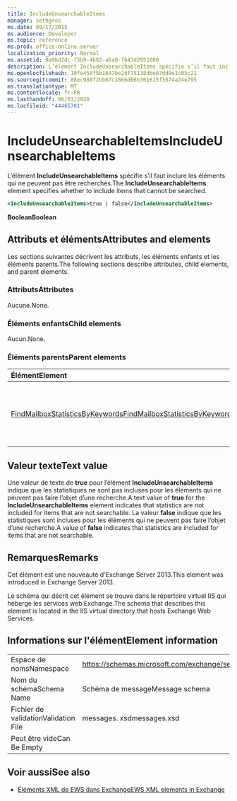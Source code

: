 ```yaml
---
title: IncludeUnsearchableItems
manager: sethgros
ms.date: 09/17/2015
ms.audience: Developer
ms.topic: reference
ms.prod: office-online-server
localization_priority: Normal
ms.assetid: 9a9bd2dc-f5b9-4b82-a6a0-f643d2951080
description: L’élément IncludeUnsearchableItems spécifie s’il faut inclure les éléments qui ne peuvent pas être recherchés.
ms.openlocfilehash: 19fe450f5b1647be2df75138dbe67dd9e1c05c21
ms.sourcegitcommit: 88ec988f2bb67c1866d06b361615f3674a24e795
ms.translationtype: MT
ms.contentlocale: fr-FR
ms.lasthandoff: 06/03/2020
ms.locfileid: "44465701"
---
```

# <a name="includeunsearchableitems"></a><span data-ttu-id="2f795-103">IncludeUnsearchableItems</span><span class="sxs-lookup"><span data-stu-id="2f795-103">IncludeUnsearchableItems</span></span>

<span data-ttu-id="2f795-104">L’élément **IncludeUnsearchableItems** spécifie s’il faut inclure les éléments qui ne peuvent pas être recherchés.</span><span class="sxs-lookup"><span data-stu-id="2f795-104">The **IncludeUnsearchableItems** element specifies whether to include items that cannot be searched.</span></span> 
  
```XML
<IncludeUnsearchableItems>true | false</IncludeUnsearchableItems>
```

 <span data-ttu-id="2f795-105">**Boolean**</span><span class="sxs-lookup"><span data-stu-id="2f795-105">**Boolean**</span></span>
## <a name="attributes-and-elements"></a><span data-ttu-id="2f795-106">Attributs et éléments</span><span class="sxs-lookup"><span data-stu-id="2f795-106">Attributes and elements</span></span>

<span data-ttu-id="2f795-107">Les sections suivantes décrivent les attributs, les éléments enfants et les éléments parents.</span><span class="sxs-lookup"><span data-stu-id="2f795-107">The following sections describe attributes, child elements, and parent elements.</span></span>
  
### <a name="attributes"></a><span data-ttu-id="2f795-108">Attributs</span><span class="sxs-lookup"><span data-stu-id="2f795-108">Attributes</span></span>

<span data-ttu-id="2f795-109">Aucune.</span><span class="sxs-lookup"><span data-stu-id="2f795-109">None.</span></span>
  
### <a name="child-elements"></a><span data-ttu-id="2f795-110">Éléments enfants</span><span class="sxs-lookup"><span data-stu-id="2f795-110">Child elements</span></span>

<span data-ttu-id="2f795-111">Aucun.</span><span class="sxs-lookup"><span data-stu-id="2f795-111">None.</span></span>
  
### <a name="parent-elements"></a><span data-ttu-id="2f795-112">Éléments parents</span><span class="sxs-lookup"><span data-stu-id="2f795-112">Parent elements</span></span>

|<span data-ttu-id="2f795-113">**Élément**</span><span class="sxs-lookup"><span data-stu-id="2f795-113">**Element**</span></span>|<span data-ttu-id="2f795-114">**Description**</span><span class="sxs-lookup"><span data-stu-id="2f795-114">**Description**</span></span>|
|:-----|:-----|
|[<span data-ttu-id="2f795-115">FindMailboxStatisticsByKeywords</span><span class="sxs-lookup"><span data-stu-id="2f795-115">FindMailboxStatisticsByKeywords</span></span>](findmailboxstatisticsbykeywords.md) <br/> |<span data-ttu-id="2f795-116">Spécifie une demande de recherche de statistiques de boîte aux lettres par mot clé.</span><span class="sxs-lookup"><span data-stu-id="2f795-116">Specifies a request to search for mailbox statistics by keyword.</span></span>  <br/> |
   
## <a name="text-value"></a><span data-ttu-id="2f795-117">Valeur texte</span><span class="sxs-lookup"><span data-stu-id="2f795-117">Text value</span></span>

<span data-ttu-id="2f795-118">Une valeur de texte de **true** pour l’élément **IncludeUnsearchableItems** indique que les statistiques ne sont pas incluses pour les éléments qui ne peuvent pas faire l’objet d’une recherche.</span><span class="sxs-lookup"><span data-stu-id="2f795-118">A text value of **true** for the **IncludeUnsearchableItems** element indicates that statistics are not included for items that are not searchable.</span></span> <span data-ttu-id="2f795-119">La valeur **false** indique que les statistiques sont incluses pour les éléments qui ne peuvent pas faire l’objet d’une recherche.</span><span class="sxs-lookup"><span data-stu-id="2f795-119">A value of **false** indicates that statistics are included for items that are not searchable.</span></span> 
  
## <a name="remarks"></a><span data-ttu-id="2f795-120">Remarques</span><span class="sxs-lookup"><span data-stu-id="2f795-120">Remarks</span></span>

<span data-ttu-id="2f795-121">Cet élément est une nouveauté d'Exchange Server 2013.</span><span class="sxs-lookup"><span data-stu-id="2f795-121">This element was introduced in Exchange Server 2013.</span></span>
  
<span data-ttu-id="2f795-122">Le schéma qui décrit cet élément se trouve dans le répertoire virtuel IIS qui héberge les services web Exchange.</span><span class="sxs-lookup"><span data-stu-id="2f795-122">The schema that describes this element is located in the IIS virtual directory that hosts Exchange Web Services.</span></span>
  
## <a name="element-information"></a><span data-ttu-id="2f795-123">Informations sur l'élément</span><span class="sxs-lookup"><span data-stu-id="2f795-123">Element information</span></span>

|||
|:-----|:-----|
|<span data-ttu-id="2f795-124">Espace de noms</span><span class="sxs-lookup"><span data-stu-id="2f795-124">Namespace</span></span>  <br/> |https://schemas.microsoft.com/exchange/services/2006/messages  <br/> |
|<span data-ttu-id="2f795-125">Nom du schéma</span><span class="sxs-lookup"><span data-stu-id="2f795-125">Schema Name</span></span>  <br/> |<span data-ttu-id="2f795-126">Schéma de message</span><span class="sxs-lookup"><span data-stu-id="2f795-126">Message schema</span></span>  <br/> |
|<span data-ttu-id="2f795-127">Fichier de validation</span><span class="sxs-lookup"><span data-stu-id="2f795-127">Validation File</span></span>  <br/> |<span data-ttu-id="2f795-128">messages. xsd</span><span class="sxs-lookup"><span data-stu-id="2f795-128">messages.xsd</span></span>  <br/> |
|<span data-ttu-id="2f795-129">Peut être vide</span><span class="sxs-lookup"><span data-stu-id="2f795-129">Can Be Empty</span></span>  <br/> ||
   
## <a name="see-also"></a><span data-ttu-id="2f795-130">Voir aussi</span><span class="sxs-lookup"><span data-stu-id="2f795-130">See also</span></span>



- [<span data-ttu-id="2f795-131">Éléments XML de EWS dans Exchange</span><span class="sxs-lookup"><span data-stu-id="2f795-131">EWS XML elements in Exchange</span></span>](ews-xml-elements-in-exchange.md)

